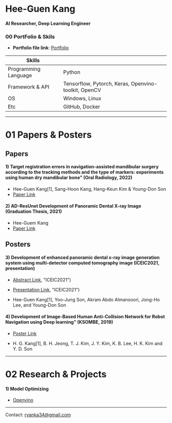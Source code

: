 # Hee-Guen Kang
#### AI Researcher, Deep Learning Engineer

### 00 PortFolio & Skils
- **Portfolio file link**: [Portfolio](https://github.com/Heegu94/Portfolio/blob/main/Portfolio.pdf)

|Skills|   |
|------|---|
|Programming Language  | Python |
|Framework & API| Tensorflow, Pytorch, Keras, Openvino-toolkit, OpenCV|
|OS| Windows, Linux
|Etc|GitHub, Docker|
___

# 01 Papers & Posters 
## Papers

#### 1) Target registration errors in navigation-assisted mandibular surgery according to the tracking methods and the type of markers: experiments using human dry mandibular bone” (Oral Radiology, 2022) 

- Hee-Guen Kang[1], Sang-Hoon Kang, Hang-Keun Kim & Young-Don Son 
- [Paper Link](https://link.springer.com/article/10.1007/s11282-022-00619-w, "Oral Radiology")

#### 2) AD-ResUnet Development of Panoramic Dental X-ray Image (Graduation Thesis, 2021)

-  Hee-Guem Kang
-  [Paper Link](http://www.riss.kr/search/detail/DetailView.do?p_mat_type=be54d9b8bc7cdb09&control_no=53261d05af354f32ffe0bdc3ef48d419&keyword=AD-ResUnet%20%EC%8B%AC%EC%B8%B5%20%EC%8B%A0%EA%B2%BD%EB%A7%9D%EC%9D%84%20%EC%9D%B4%EC%9A%A9%ED%95%9C%20%EC%B9%98%EA%B3%BC%20%ED%8C%8C%EB%85%B8%EB%9D%BC%EB%A7%88%20X-%EC%84%A0%20%EC%98%81%EC%83%81%20%ED%96%A5%EC%83%81%20%EA%B8%B0%EC%88%A0%20%EA%B0%9C%EB%B0%9C, "Graduation Thesis")


## Posters

#### 3) Development of enhanced panoramic dental x-ray image generation system using multi-detector computed tomography image (ICEIC2021, presentation)

- [Abstract Link](https://github.com/Heegu94/Portfolio/blob/main/03_1Poster-abstract%20Development%20of%20Improved%20Panoramic%20Image%20Generation%20System%20Using%20Computed%20Tomography%20Data.pdf), "ICEIC2021")

- [Presentation Link](https://github.com/Heegu94/Portfolio/blob/main/03_2Presentation%20Development%20of%20Improved%20Panoramic%20Image%20Generation%20System%20Using%20Computed%20Tomography%20Data.mp4), "ICEIC2021")

- Hee-Guen Kang[1], Yoo-Jung Son, Akram Abdo Almansoori, Jong-Ho Lee, and Young-Don Son

#### 4) Development of Image-Based Human Anti-Collision Network for Robot Navigation using Deep learning” (KSOMBE, 2019)

- [Poster Link](https://github.com/Heegu94/Portfolio/blob/main/04_Poster%20Development%20of%20Image-Based%20Human%20Anti-Collision%20Network%20for%20Robot%20Navigation%20using%20Deep%20learning.pdf, "KSOMBE")

- H. G. Kang[1], B. H. Jeong, T. J. Kim, J. Y. Kim, K. B. Lee, H. K. Kim and Y. D. Son

___

# 02 Research & Projects

#### 1) Model Optimizing 

- [Openvino](https://github.com/Heegu94/InferenceOpenvino.git )

___

Contact: ryanka34@gmail.com
